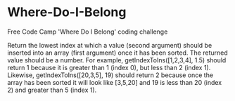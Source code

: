 # Where-Do-I-Belong
Free Code Camp 'Where Do I Belong' coding challenge

Return the lowest index at which a value (second argument) should be inserted 
into an array (first argument) once it has been sorted. The returned value should be a number.
For example, getIndexToIns([1,2,3,4], 1.5) should return 1 because it is greater than 1 (index 0), 
but less than 2 (index 1).
Likewise, getIndexToIns([20,3,5], 19) should return 2 because once the array has been sorted it 
will look like [3,5,20] and 19 is less than 20 (index 2) and greater than 5 (index 1).
